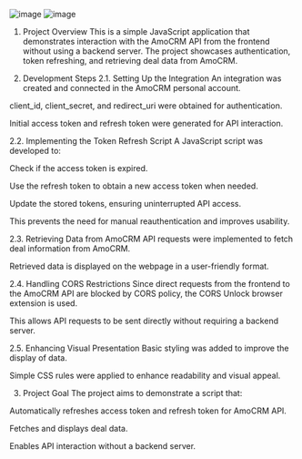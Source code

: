 ![image](https://github.com/user-attachments/assets/daf0145a-87f4-4f91-8eab-16f680726e9d)
![image](https://github.com/user-attachments/assets/f2465d0f-4b31-4a2c-bc63-ec3890b96c07)

1. Project Overview
This is a simple JavaScript application that demonstrates interaction with the AmoCRM API from the frontend without using a backend server. The project showcases authentication, token refreshing, and retrieving deal data from AmoCRM.

2. Development Steps
2.1. Setting Up the Integration
An integration was created and connected in the AmoCRM personal account.

client_id, client_secret, and redirect_uri were obtained for authentication.

Initial access token and refresh token were generated for API interaction.

2.2. Implementing the Token Refresh Script
A JavaScript script was developed to:

Check if the access token is expired.

Use the refresh token to obtain a new access token when needed.

Update the stored tokens, ensuring uninterrupted API access.

This prevents the need for manual reauthentication and improves usability.

2.3. Retrieving Data from AmoCRM
API requests were implemented to fetch deal information from AmoCRM.

Retrieved data is displayed on the webpage in a user-friendly format.

2.4. Handling CORS Restrictions
Since direct requests from the frontend to the AmoCRM API are blocked by CORS policy, the CORS Unlock browser extension is used.

This allows API requests to be sent directly without requiring a backend server.

2.5. Enhancing Visual Presentation
Basic styling was added to improve the display of data.

Simple CSS rules were applied to enhance readability and visual appeal.

3. Project Goal
The project aims to demonstrate a script that:

Automatically refreshes access token and refresh token for AmoCRM API.

Fetches and displays deal data.

Enables API interaction without a backend server.
